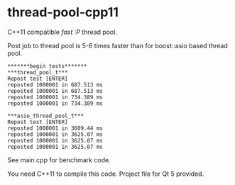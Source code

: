 thread-pool-cpp11
=================

C++11 compatible *fast :P* thread pool.

Post job to thread pool is 5-6 times faster than for boost::asio based thread pool.

    *******begin tests*******
    ***thread_pool_t***
    Repost test [ENTER]
    reposted 1000001 in 687.513 ms
    reposted 1000001 in 687.513 ms
    reposted 1000001 in 734.389 ms
    reposted 1000001 in 734.389 ms

    ***asio_thread_pool_t***
    Repost test [ENTER]
    reposted 1000001 in 3609.44 ms
    reposted 1000001 in 3625.07 ms
    reposted 1000001 in 3625.07 ms
    reposted 1000001 in 3625.07 ms

See main.cpp for benchmark code.

You need C++11 to compile this code.
Project file for Qt 5 provided.

